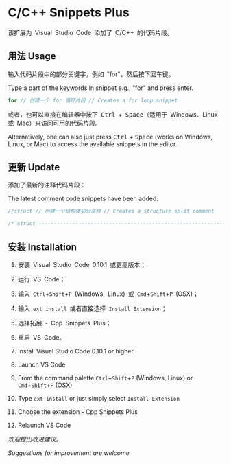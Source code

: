 # C/C++ Snippets Plus

该扩展为&ensp;Visual&ensp;Studio&ensp;Code&ensp;添加了&ensp;C/C++&ensp;的代码片段。

## 用法 Usage

输入代码片段中的部分关键字，例如&ensp;"for"，然后按下回车键。

Type a part of the keywords in snippet e.g., "for" and press enter.

```cpp
for // 创建一个 for 循环片段 // Creates a for loop snippet
```

或者，也可以直接在编辑器中按下&ensp;<kbd>Ctrl</kbd>&ensp;+&ensp;<kbd>Space</kbd>（适用于&ensp;Windows、Linux&ensp;或&ensp;Mac）来访问可用的代码片段。

Alternatively, one can also just press <kbd>Ctrl</kbd> + <kbd>Space</kbd> (works on Windows, Linux, or Mac) to access the available snippets in the editor.

## 更新 Update

添加了最新的注释代码片段：

The latest comment code snippets have been added:

```cpp
//struct // 创建一个结构体切分注释 // Creates a structure split comment

/* struct ----------------------------------------------------------------------------------------------------------- */
```

## 安装 Installation

1. 安装&ensp;Visual&ensp;Studio&ensp;Code&ensp;0.10.1&ensp;或更高版本；
2. 运行&ensp;VS&ensp;Code；
3. 输入&ensp;`Ctrl`+`Shift`+`P`&ensp;(Windows,&ensp;Linux)&ensp;或&ensp;`Cmd`+`Shift`+`P`&ensp;(OSX)；
4. 输入&ensp;`ext install`&ensp;或者直接选择&ensp;`Install Extension`；
5. 选择拓展&ensp;-&ensp;Cpp&ensp;Snippets&ensp;Plus；
6. 重启&ensp;VS&ensp;Code。

1. Install Visual Studio Code 0.10.1 or higher
2. Launch VS Code
3. From the command palette `Ctrl`+`Shift`+`P` (Windows, Linux) or `Cmd`+`Shift`+`P` (OSX)
4. Type `ext install` or just simply select `Install Extension`
5. Choose the extension - Cpp Snippets Plus
6. Relaunch VS Code

*欢迎提出改进建议。*

*Suggestions for improvement are welcome.*
